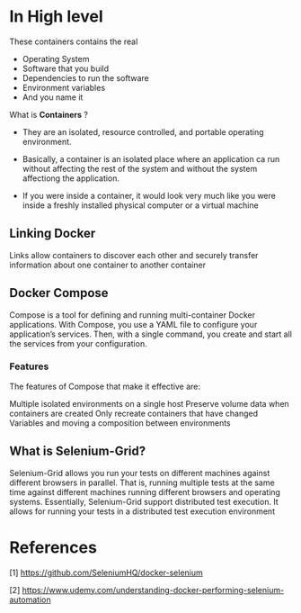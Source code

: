 
# In High level

These containers contains the real

* Operating System
* Software that you build
* Dependencies to run the software
* Environment variables
* And you name it



What is **Containers** ?

* They are an isolated, resource controlled, and portable operating environment.

* Basically, a container is an isolated place where an application ca run without affecting the rest of the system and without the system affectiong the application.

* If you were inside a container, it would look very much like you were inside a freshly installed physical computer or a virtual machine


## Linking Docker

Links allow containers to discover each other and securely transfer information about one container to another container


## Docker Compose 

Compose is a tool for defining and running multi-container Docker applications. With Compose, you use a YAML file to configure your application’s services. Then, with a single command, you create and start all the services from your configuration. 


### Features
The features of Compose that make it effective are:

Multiple isolated environments on a single host
Preserve volume data when containers are created
Only recreate containers that have changed
Variables and moving a composition between environments




## What is Selenium-Grid?
Selenium-Grid allows you run your tests on different machines against different browsers in parallel. That is, running multiple tests at the same time against different machines running different browsers and operating systems. Essentially, Selenium-Grid support distributed test execution. It allows for running your tests in a distributed test execution environment


# References 

[1] https://github.com/SeleniumHQ/docker-selenium

[2] https://www.udemy.com/understanding-docker-performing-selenium-automation

